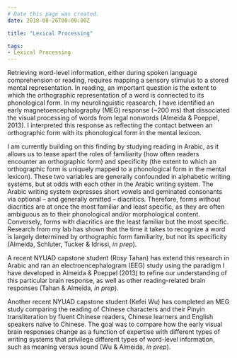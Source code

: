 ```yaml
---
# Date this page was created.
date: 2018-08-26T00:00:00Z

title: "Lexical Processing"

tags:
- Lexical Processing
---
```


Retrieving word-level information, either during spoken language comprehension or reading, requires mapping a sensory stimulus to a stored mental representation. In reading, an important question is the extent to which the orthographic representation of a word is connected to its phonological form. In my neurolinguistic reasearch, I have identified an early magnetoencephalography (MEG) response (~200 ms) that dissociated the visual processing of words from legal nonwords (Almeida & Poeppel, 2013). I interpreted this response as reflecting the contact between an orthographic form with its phonological form in the mental lexicon.

I am currently building on this finding by studying reading in Arabic, as it allows us to tease apart the roles of familiarity (how often readers encounter an orthographic form) and specificity (the extent to which an orthographic form is uniquely mapped to a phonological form in the mental lexicon). These two variables are generally confounded in alphabetic writing systems, but at odds with each other in the Arabic writing system. The Arabic writing system expresses short vowels and geminated consonants via optional – and generally omitted – diacritics. Therefore, forms without diacritics are at once the most familiar and least specific, as they are often ambiguous as to their phonological and/or morphological content. Conversely, forms with diacritics are the least familiar but the most specific. Research from my lab has shown that the time it takes to recognize a word is largely determined by orthographic form familiarity, but not its specificity (Almeida, Schluter, Tucker & Idrissi, _in prep_).

A recent NYUAD capstone student (Rosy Tahan) has extend this research in Arabic and ran an electroencephalogram (EEG) study using the paradigm I have developed in Almeida & Poeppel (2013) to refine our understanding of this particular brain response, as well as other reading-related brain responses (Tahan & Almeida, _in prep_).

Another recent NYUAD capstone student (Kefei Wu) has completed an MEG study comparing the reading of Chinese characters and their Pinyin transliteration by fluent Chinese readers, Chinese learners and English speakers naïve to Chinese. The goal was to compare how the early visual brain responses change as a function of expertise with different types of writing systems that privilege different types of word-level information, such as meaning versus sound (Wu & Almeida, _in prep_).
